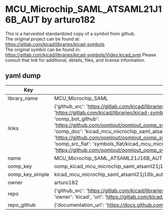 # MCU_Microchip_SAML_ATSAML21J16B_AUT by arturo182  
This is a harvested standardized copy of a symbol from github.  
The original project can be found at:  
https://gitlab.com/kicad/libraries/kicad-symbols  
The original symbol can be found in:
https://gitlab.com/kicad/libraries/kicad-symbols/Video.kicad_sym
Please consult that link for additional, details, files, and license information.  
## yaml dump  
| Key | Value |  
| --- | --- |  
| library_name | MCU_Microchip_SAML |  
| links | {'github_src': 'https://gitlab.com/kicad/libraries/kicad-symbols/Video.kicad_sym', 'github_src_repo': 'https://gitlab.com/kicad/libraries/kicad-symbols', 'oomp_bot': 'kicad_mcu_microchip_saml_atsaml21j16b_aut/working', 'oomp_bot_github': 'https://github.com/oomlout/oomlout_oomp_symbol_bot/tree/main/kicad_mcu_microchip_saml_atsaml21j16b_aut/working', 'oomp_doc': 'kicad_mcu_microchip_saml_atsaml21j16b_aut/working', 'oomp_doc_github': 'https://github.com/oomlout/oomlout_oomp_symbol_doc/tree/main/kicad_mcu_microchip_saml_atsaml21j16b_aut/working', 'oomp_src_flat': 'symbols_flat/kicad_mcu_microchip_saml_atsaml21j16b_aut/working', 'oomp_src_flat_github': 'https://github.com/oomlout/oomlout_oomp_symbol_src/tree/main/kicad_mcu_microchip_saml_atsaml21j16b_aut/working'} |  
| name | MCU_Microchip_SAML_ATSAML21J16B_AUT |  
| oomp_key | oomp_kicad_mcu_microchip_saml_atsaml21j16b_aut |  
| oomp_key_simple | kicad_mcu_microchip_saml_atsaml21j16b_aut |  
| owner | arturo182 |  
| repo | {'github_src': 'https://gitlab.com/kicad/libraries/kicad-symbols/Video.kicad_sym', 'name': 'libraries/kicad-symbols', 'owner': 'kicad', 'url': 'https://gitlab.com/kicad/libraries/kicad-symbols'} |  
| repo_github | {'documentation_url': 'https://docs.github.com/rest/repos/repos#get-a-repository', 'message': 'Not Found'} |  

